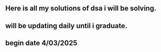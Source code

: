 Here is all my solutions of dsa i will be solving.
----------------
will be updating daily until i graduate.
----------------
begin date 4/03/2025
----------------
